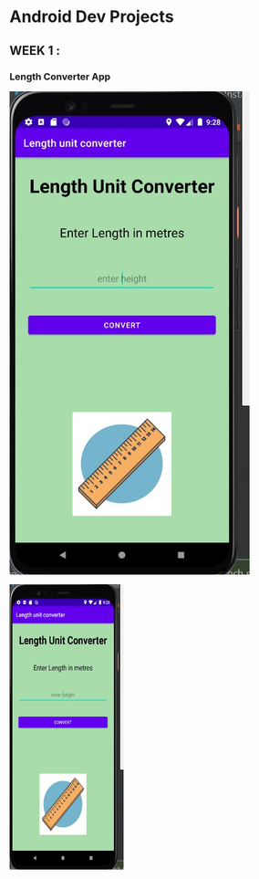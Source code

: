 
# Android Dev Projects

## WEEK 1 :

### Length Converter App

![image for project](https://github.com/Lakshit-Chiranjiv/Dev-Days-Projects/blob/main/Android%20Dev/images/proj1.jpg)

<img src="https://github.com/Lakshit-Chiranjiv/Dev-Days-Projects/blob/main/Android%20Dev/images/proj1.jpg" alt="drawing" width="200" height="500"/>